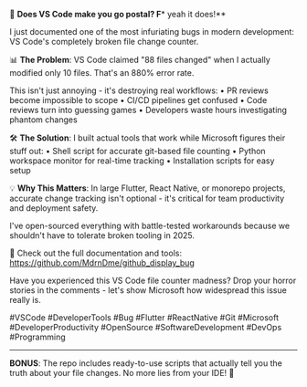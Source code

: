 🐛 **Does VS Code make you go postal? F*** yeah it does!**

I just documented one of the most infuriating bugs in modern development: VS Code's completely broken file change counter.

📊 **The Problem**: VS Code claimed "88 files changed" when I actually modified only 10 files. That's an 880% error rate.

This isn't just annoying - it's destroying real workflows:
• PR reviews become impossible to scope
• CI/CD pipelines get confused 
• Code reviews turn into guessing games
• Developers waste hours investigating phantom changes

🛠️ **The Solution**: I built actual tools that work while Microsoft figures their stuff out:
• Shell script for accurate git-based file counting
• Python workspace monitor for real-time tracking
• Installation scripts for easy setup

💡 **Why This Matters**: In large Flutter, React Native, or monorepo projects, accurate change tracking isn't optional - it's critical for team productivity and deployment safety.

I've open-sourced everything with battle-tested workarounds because we shouldn't have to tolerate broken tooling in 2025.

🔗 Check out the full documentation and tools: https://github.com/MdrnDme/github_display_bug

Have you experienced this VS Code file counter madness? Drop your horror stories in the comments - let's show Microsoft how widespread this issue really is.

#VSCode #DeveloperTools #Bug #Flutter #ReactNative #Git #Microsoft #DeveloperProductivity #OpenSource #SoftwareDevelopment #DevOps #Programming

---

**BONUS**: The repo includes ready-to-use scripts that actually tell you the truth about your file changes. No more lies from your IDE! 🎯
